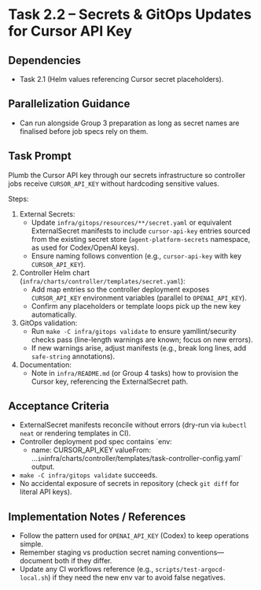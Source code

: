 # Task 2.2 – Secrets & GitOps Updates for Cursor API Key

## Dependencies
- Task 2.1 (Helm values referencing Cursor secret placeholders).

## Parallelization Guidance
- Can run alongside Group 3 preparation as long as secret names are finalised before job specs rely on them.

## Task Prompt
Plumb the Cursor API key through our secrets infrastructure so controller jobs receive `CURSOR_API_KEY` without hardcoding sensitive values.

Steps:
1. External Secrets:
   - Update `infra/gitops/resources/**/secret.yaml` or equivalent ExternalSecret manifests to include `cursor-api-key` entries sourced from the existing secret store (`agent-platform-secrets` namespace, as used for Codex/OpenAI keys).
   - Ensure naming follows convention (e.g., `cursor-api-key` with key `CURSOR_API_KEY`).
2. Controller Helm chart (`infra/charts/controller/templates/secret.yaml`):
   - Add map entries so the controller deployment exposes `CURSOR_API_KEY` environment variables (parallel to `OPENAI_API_KEY`).
   - Confirm any placeholders or template loops pick up the new key automatically.
3. GitOps validation:
   - Run `make -C infra/gitops validate` to ensure yamllint/security checks pass (line-length warnings are known; focus on new errors).
   - If new warnings arise, adjust manifests (e.g., break long lines, add `safe-string` annotations).
4. Documentation:
   - Note in `infra/README.md` (or Group 4 tasks) how to provision the Cursor key, referencing the ExternalSecret path.

## Acceptance Criteria
- ExternalSecret manifests reconcile without errors (dry-run via `kubectl neat` or rendering templates in CI).
- Controller deployment pod spec contains `env:
  - name: CURSOR_API_KEY
    valueFrom: ...` in `infra/charts/controller/templates/task-controller-config.yaml` output.
- `make -C infra/gitops validate` succeeds.
- No accidental exposure of secrets in repository (check `git diff` for literal API keys).

## Implementation Notes / References
- Follow the pattern used for `OPENAI_API_KEY` (Codex) to keep operations simple.
- Remember staging vs production secret naming conventions—document both if they differ.
- Update any CI workflows reference (e.g., `scripts/test-argocd-local.sh`) if they need the new env var to avoid false negatives.
